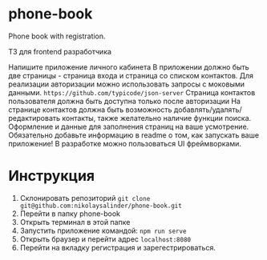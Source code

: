 # phone-book

Phone book with registration.

ТЗ для frontend разработчика

Напишите приложение личного кабинета
В приложении должно быть две страницы - страница входа и страница со списком контактов.
Для реализации авторизации можно использовать запросы с моковыми данными.
`https://github.com/typicode/json-server`
Страница контактов пользователя должна быть доступна только после авторизации
На странице контактов должна быть возможность добавлять/удалять/редактировать контакты, также желательно наличие функции поиска.
Оформление и данные для заполнения страниц на ваше усмотрение.
Обязательно добавьте информацию в readme о том, как запускать ваше приложение!
В разработке можно пользоваться UI фреймворками.

# Инструкция

1. Склонировать репозиторий
   `git clone git@github.com:nikolaysalinder/phone-book.git`
2. Перейти в папку phone-book
3. Открыть терминал в этой папке
4. Запустить приложение командой:
   `npm run serve`
5. Открыть браузер и перейти адрес `localhost:8080`
6. Перейти на вкладку регистрация и зарегестрироваться.
